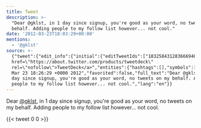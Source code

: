 ```yaml
---
title: Tweet
description: >-
  "Dear @gklst, in 1 day since signup, you're good as your word, no tweets on my
  behalf. Adding people to my follow list however... not cool."
date: '2012-03-23T18:03:29+00:00'
mentions:
  - '@gklst'
source: >-
  {"tweet":{"edit_info":{"initial":{"editTweetIds":["183258431283666946"],"editableUntil":"2012-03-23T19:26:29.452Z","editsRemaining":"5","isEditEligible":true}},"retweeted":false,"source":"<a
  href=\"https://about.twitter.com/products/tweetdeck\"
  rel=\"nofollow\">TweetDeck</a>","entities":{"hashtags":[],"symbols":[],"user_mentions":[{"name":"Geeklist","screen_name":"gklst","indices":["5","11"],"id_str":"286802800","id":"286802800"}],"urls":[]},"display_text_range":["0","138"],"favorite_count":"0","id_str":"183258431283666946","truncated":false,"retweet_count":"0","id":"183258431283666946","created_at":"Fri
  Mar 23 18:26:29 +0000 2012","favorited":false,"full_text":"Dear @gklst, in 1
  day since signup, you're good as your word, no tweets on my behalf. Adding
  people to my follow list however... not cool.","lang":"en"}}
---
```

Dear [@gklst](https://twitter.com/@gklst), in 1 day since signup, you're good as your word, no tweets on my behalf. Adding people to my follow list however... not cool.
    
{{< tweet 0 0 >}}
    
